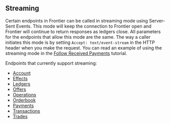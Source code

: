 ## Streaming

Certain endpoints in Frontier can be called in streaming mode using Server-Sent Events. This mode will keep the connection to Frontier open and Frontier will continue to return responses as ledgers close. All parameters for the endpoints that allow this mode are the same. The way a caller initiates this mode is by setting `Accept: text/event-stream` in the HTTP header when you make the request.
You can read an example of using the streaming mode in the [Follow Received Payments](https://github.com/xdbfoundation/go/tree/master/services/frontier/internal/docs/reference/tutorials/follow-received-payments.md) tutorial.

Endpoints that currently support streaming:

- [Account](https://github.com/xdbfoundation/go/tree/master/services/frontier/internal/docs/reference/endpoints/accounts-single.md)
- [Effects](https://github.com/xdbfoundation/go/tree/master/services/frontier/internal/docs/reference/endpoints/effects-all.md)
- [Ledgers](https://github.com/xdbfoundation/go/tree/master/services/frontier/internal/docs/reference/endpoints/ledgers-all.md)
- [Offers](https://github.com/xdbfoundation/go/tree/master/services/frontier/internal/docs/reference/endpoints/offers-for-account.md)
- [Operations](https://github.com/xdbfoundation/go/tree/master/services/frontier/internal/docs/reference/endpoints/operations-all.md)
- [Orderbook](https://github.com/xdbfoundation/go/tree/master/services/frontier/internal/docs/reference/endpoints/orderbook-details.md)
- [Payments](https://github.com/xdbfoundation/go/tree/master/services/frontier/internal/docs/reference/endpoints/payments-all.md)
- [Transactions](https://github.com/xdbfoundation/go/tree/master/services/frontier/internal/docs/reference/endpoints/transactions-all.md)
- [Trades](https://github.com/xdbfoundation/go/tree/master/services/frontier/internal/docs/reference/endpoints/trades.md)
